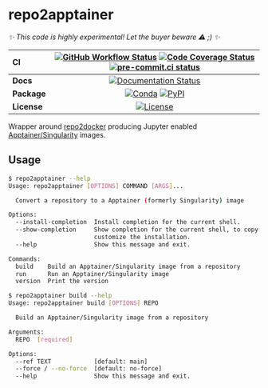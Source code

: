 # repo2apptainer

_✨ This code is highly experimental! Let the buyer beware ⚠️ ;) ✨_

| CI          | [![GitHub Workflow Status][github-ci-badge]][github-ci-link] [![Code Coverage Status][codecov-badge]][codecov-link] [![pre-commit.ci status][pre-commit.ci-badge]][pre-commit.ci-link] |
| :---------- | :------------------------------------------------------------------------------------------------------------------------------------------------------------------------------------: |
| **Docs**    |                                                                     [![Documentation Status][rtd-badge]][rtd-link]                                                                     |
| **Package** |                                                          [![Conda][conda-badge]][conda-link] [![PyPI][pypi-badge]][pypi-link]                                                          |
| **License** |                                                                         [![License][license-badge]][repo-link]                                                                         |

Wrapper around [repo2docker](https://github.com/jupyter/repo2docker) producing Jupyter enabled [Apptainer/Singularity](https://apptainer.org/) images.

## Usage

```bash
$ repo2apptainer --help
Usage: repo2apptainer [OPTIONS] COMMAND [ARGS]...

  Convert a repository to a Apptainer (formerly Singularity) image

Options:
  --install-completion  Install completion for the current shell.
  --show-completion     Show completion for the current shell, to copy it or
                        customize the installation.
  --help                Show this message and exit.

Commands:
  build    Build an Apptainer/Singularity image from a repository
  run      Run an Apptainer/Singularity image
  version  Print the version
```

```bash
$ repo2apptainer build --help
Usage: repo2apptainer build [OPTIONS] REPO

  Build an Apptainer/Singularity image from a repository

Arguments:
  REPO  [required]

Options:
  --ref TEXT            [default: main]
  --force / --no-force  [default: no-force]
  --help                Show this message and exit.
```

[github-ci-badge]: https://img.shields.io/github/workflow/status/ncar-xdev/repo2apptainer/CI?label=CI&logo=github
[github-ci-link]: https://github.com/ncar-xdev/repo2apptainer/actions?query=workflow%3ACI
[codecov-badge]: https://img.shields.io/codecov/c/github/ncar-xdev/repo2apptainer.svg?logo=codecov
[codecov-link]: https://codecov.io/gh/ncar-xdev/repo2apptainer
[rtd-badge]: https://img.shields.io/readthedocs/repo2apptainer/latest.svg
[rtd-link]: https://repo2apptainer.readthedocs.io/en/latest/?badge=latest
[pypi-badge]: https://img.shields.io/pypi/v/repo2apptainer?logo=pypi
[pypi-link]: https://pypi.org/project/repo2apptainer
[conda-badge]: https://img.shields.io/conda/vn/conda-forge/repo2apptainer?logo=anaconda
[conda-link]: https://anaconda.org/conda-forge/repo2apptainer
[license-badge]: https://img.shields.io/github/license/ncar-xdev/repo2apptainer
[repo-link]: https://github.com/ncar-xdev/repo2apptainer
[pre-commit.ci-badge]: https://results.pre-commit.ci/badge/github/ncar-xdev/repo2apptainer/main.svg
[pre-commit.ci-link]: https://results.pre-commit.ci/latest/github/ncar-xdev/repo2apptainer/main
